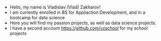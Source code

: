 - Hello, my name is Vladislav (Vlad) Zakharov!
- I am currently enrolled in BS for Appliaction Development, and in a bootcamp for data science
- Here you will find my passion projects, as well as data science projects.
- I have a second account https://github.com/vzschool for my school projects
